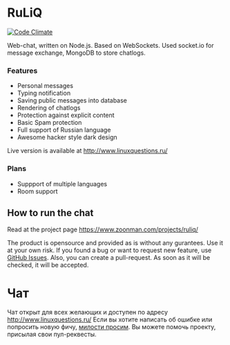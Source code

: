 RuLiQ
=====
[![Code Climate](https://codeclimate.com/github/zoonman/ruliq/badges/gpa.svg)](https://codeclimate.com/github/zoonman/ruliq)

Web-chat, written on Node.js. Based on WebSockets. Used socket.io for message exchange, MongoDB to store chatlogs. 

### Features

+ Personal messages
+ Typing notification
+ Saving public messages into database
+ Rendering of chatlogs
+ Protection against explicit content
+ Basic Spam protection
+ Full support of Russian language
+ Awesome hacker style dark design

Live version is available at http://www.linuxquestions.ru/

### Plans

+ Suppport of multiple languages
+ Room support


How to run the chat
-------------------

Read at the project page https://www.zoonman.com/projects/ruliq/


The product is opensource and provided as is without any gurantees. Use it at your own risk.
If you found a bug or want to request new feature, use [GitHub Issues](https://github.com/zoonman/ruliq/issues).
Also, you can create a pull-request. As soon as it will be checked, it will be accepted.

Чат
===

Чат открыт для всех желающих и доступен по адресу http://www.linuxquestions.ru/
Если вы хотите написать об ошибке или попросить новую фичу, [милости просим](https://github.com/zoonman/ruliq/issues).
Вы можете помочь проекту, присылая свои пул-реквесты. 
